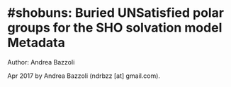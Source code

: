 #shobuns: Buried UNSatisfied polar groups for the SHO solvation model
Metadata
========

Author: Andrea Bazzoli

Apr 2017 by Andrea Bazzoli (ndrbzz [at] gmail.com).